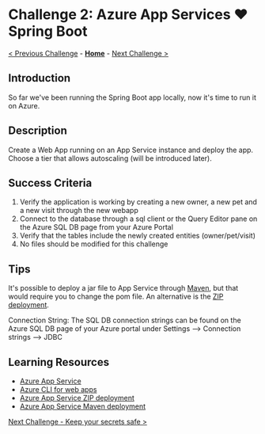 # Challenge 2: Azure App Services &#10084;&#65039; Spring Boot

[< Previous Challenge](./challenge-01.md) - **[Home](../README.md)** - [Next Challenge >](./challenge-03.md)

## Introduction

So far we've been running the Spring Boot app locally, now it's time to run it on Azure.

## Description

Create a Web App running on an App Service instance and deploy the app. Choose a tier that allows autoscaling (will be introduced later).

## Success Criteria

1. Verify the application is working by creating a new owner, a new pet and a new visit through the new webapp
1. Connect to the database through a sql client or the Query Editor pane on the Azure SQL DB page from your Azure Portal
1. Verify that the tables include the newly created entities (owner/pet/visit)
1. No files should be modified for this challenge

## Tips

It's possible to deploy a jar file to App Service through [Maven](https://docs.microsoft.com/en-us/azure/app-service/quickstart-java?tabs=javase&pivots=platform-linux#configure-the-maven-plugin), but that would require you to change the pom file. An alternative is the [ZIP deployment](https://docs.microsoft.com/en-us/azure/app-service/deploy-zip).

Connection String: The SQL DB connection strings can be found on the Azure SQL DB page of your Azure portal under Settings --> Connection strings --> JDBC

## Learning Resources

- [Azure App Service](https://docs.microsoft.com/en-us/azure/app-service/)
- [Azure CLI for web apps](https://docs.microsoft.com/en-us/cli/azure/webapp?view=azure-cli-latest)
- [Azure App Service ZIP deployment](https://docs.microsoft.com/en-us/azure/app-service/deploy-zip)
- [Azure App Service Maven deployment](https://docs.microsoft.com/en-us/azure/app-service/quickstart-java?tabs=javase&pivots=platform-linux#configure-the-maven-plugin)

[Next Challenge - Keep your secrets safe >](./challenge-03.md)
